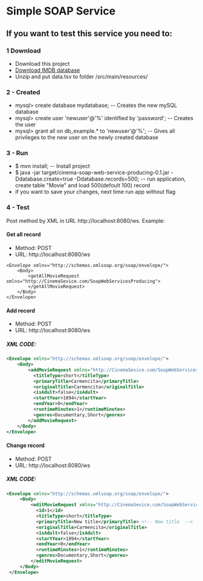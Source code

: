 # Simple SOAP Service

## If you want to test this service you need to:
### 1 Download
* Download this project
* [Download IMDB database](https://datasets.imdbws.com/title.basics.tsv.gz)
* Unzip and put data.tsv to folder /src/main/resources/

### 2 - Created 
* mysql> create database mydatabase; -- Creates the new mySQL database
* mysql> create user 'newuser'@'%' identified by 'password'; -- Creates the user
* mysql> grant all on db_example.* to 'newuser'@'%'; -- Gives all privileges to the new user on the newly created database

### 3 - Run
* $ mvn install; -- Install project
* $ java -jar target/cinema-soap-web-service-producing-0.1.jar -Ddatabase.create=true -Ddatabase.records=500; -- run application, create table "Movie" and load 500(defoult 100) record 
* if you want to save your changes, next time run app without flag

### 4 - Test
Post method by XML in URL http://localhost:8080/ws. Example: 
#### Get all record 
* Method: POST
* URL: http://localhost:8080/ws
```$xml
<Envelope xmlns="http://schemas.xmlsoap.org/soap/envelope/">
    <Body>
        <getAllMovieRequest xmlns="http://CinemaSevice.com/SoapWebServicesProducing">
        </getAllMovieRequest>
    </Body>
</Envelope>
```
#### Add record
* Method: POST
* URL: http://localhost:8080/ws
##### XML CODE:
```xml
<Envelope xmlns="http://schemas.xmlsoap.org/soap/envelope/">
    <Body>
        <addMovieRequest xmlns="http://CinemaSevice.com/SoapWebServicesProducing">
          <titleType>short</titleType>
          <primaryTitle>Carmencita</primaryTitle>
          <originalTitle>Carmencita</originalTitle>
          <isAdult>false</isAdult>
          <startYear>1894</startYear>
          <endYear>0</endYear>
          <runtimeMinutes>1</runtimeMinutes>
          <genres>Documentary,Short</genres>
        </addMovieRequest>
    </Body>
</Envelope>
```
#### Change record ####
* Method: POST
* URL: http://localhost:8080/ws
##### XML CODE:
```xml
<Envelope xmlns="http://schemas.xmlsoap.org/soap/envelope/">
     <Body>
         <editMovieRequest xmlns="http://CinemaSevice.com/SoapWebServicesProducing">
           <id>1</id>
           <titleType>short</titleType>
           <primaryTitle>New title</primaryTitle> <!-- New title  -->
           <originalTitle>Carmencita</originalTitle>
           <isAdult>false</isAdult>
           <startYear>1894</startYear>
           <endYear>0</endYear>
           <runtimeMinutes>1</runtimeMinutes>
           <genres>Documentary,Short</genres>
         </editMovieRequest>
     </Body>
 </Envelope>
```